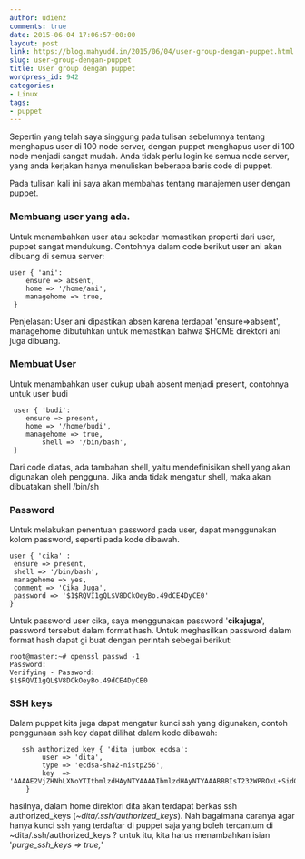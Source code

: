 ```yaml
---
author: udienz
comments: true
date: 2015-06-04 17:06:57+00:00
layout: post
link: https://blog.mahyudd.in/2015/06/04/user-group-dengan-puppet.html
slug: user-group-dengan-puppet
title: User group dengan puppet
wordpress_id: 942
categories:
- Linux
tags:
- puppet
---
```


Sepertin yang telah saya singgung pada tulisan sebelumnya tentang menghapus user di 100 node server, dengan puppet menghapus user di 100 node menjadi sangat mudah. Anda tidak perlu login ke semua node server, yang anda kerjakan hanya menuliskan beberapa baris code di puppet.

Pada tulisan kali ini saya akan membahas tentang manajemen user dengan puppet.



### Membuang user yang ada.



Untuk menambahkan user atau sekedar memastikan properti dari user, puppet sangat mendukung. Contohnya dalam code berikut user ani akan dibuang di semua server:


    
    user { 'ani':
        ensure => absent,
        home => '/home/ani',
        managehome => true,
     }
    



Penjelasan:
User ani dipastikan absen karena terdapat 'ensure=>absent', managehome dibutuhkan untuk memastikan bahwa $HOME direktori ani juga dibuang.



### Membuat User



Untuk menambahkan user cukup ubah absent menjadi present, contohnya untuk user budi


    
     user { 'budi':
        ensure => present,
        home => '/home/budi',
        managehome => true,
            shell => '/bin/bash',
     }
    



Dari code diatas, ada tambahan shell, yaitu mendefinisikan shell yang akan digunakan oleh pengguna. Jika anda tidak mengatur shell, maka akan dibuatakan shell /bin/sh



### Password



Untuk melakukan penentuan password pada user, dapat menggunakan kolom password, seperti pada kode dibawah.


    
    user { 'cika' :
     ensure => present,
     shell => '/bin/bash',
     managehome => yes,
     comment => 'Cika Juga',
     password => '$1$RQVI1gQL$V8DCkOeyBo.49dCE4DyCE0'
    }
    



Untuk password user cika, saya menggunakan password '**cikajuga**', password tersebut dalam format hash. Untuk meghasilkan password dalam format hash dapat gi buat dengan perintah sebegai berikut:


    
    root@master:~# openssl passwd -1
    Password:
    Verifying - Password:
    $1$RQVI1gQL$V8DCkOeyBo.49dCE4DyCE0
    





### SSH keys



Dalam puppet kita juga dapat mengatur kunci ssh yang digunakan, contoh penggunaan ssh key dapat dilihat dalam kode dibawah:


    
       ssh_authorized_key { 'dita_jumbox_ecdsa':
            user => 'dita',
            type => 'ecdsa-sha2-nistp256',
            key  => 'AAAAE2VjZHNhLXNoYTItbmlzdHAyNTYAAAAIbmlzdHAyNTYAAABBBIsT232WPROxL+Sid0lIr96uOk0rl/Rp6YVrQZNkwBLIa9OJXAk55QDoyFePvRc0xxevKCbcZbmVG2kpm6zsSgM='
        }
    



hasilnya, dalam home direktori dita akan terdapat berkas ssh authorized_keys (_~dita/.ssh/authorized_keys_). Nah bagaimana caranya agar hanya kunci ssh yang terdaftar di puppet saja yang boleh tercantum di ~dita/.ssh/authorized_keys ? untuk itu, kita harus menambahkan isian '_purge_ssh_keys => true,_'
